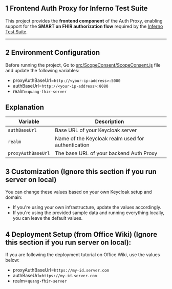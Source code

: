 ## 1 Frontend Auth Proxy for Inferno Test Suite

This project provides the **frontend component** of the Auth Proxy, enabling support for the **SMART on FHIR authorization flow** required by the [Inferno Test Suite](https://inferno.healthit.gov/).

---

## 2 Environment Configuration

Before running the project, Go to [src/ScopeConsent/ScopeConsent.js](./src/ScopeConsent/ScopeConsent.js) file and update the following variables:

+ proxyAuthBaseUrl=`http://<your-ip-address>:5000`
+ authBaseUrl=`http://<your-ip-address>:8080`
+ realm=`quang-fhir-server`

##  Explanation

| Variable                  | Description                                                   |
| --------------------------| ------------------------------------------------------------- |
| `authBaseUrl`             | Base URL of your Keycloak server                              |
| `realm`                   | Name of the Keycloak realm used for authentication            |
| `proxyAuthBaseUrl`        | The base URL of your backend Auth Proxy                       |


## 3 Customization (Ignore this section if you run server on local)
You can change these values based on your own Keycloak setup and domain:
* If you're using your own infrastructure, update the values accordingly.
* If you're using the provided sample data and running everything locally, you can leave the default values.

## 4 Deployment Setup (from Office Wiki) (Ignore this section if you run server on local): 
If you are following the deployment tutorial on Office Wiki, use the values below:
+ proxyAuthBaseUrl=`https://my-id.server.com`
+ authBaseUrl=`https://my-id.server.com`
+ realm=`quang-fhir-server`
